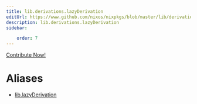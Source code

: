 ```yaml
---
title: lib.derivations.lazyDerivation
editUrl: https://www.github.com/nixos/nixpkgs/blob/master/lib/derivations.nix#L53C5
description: lib.derivations.lazyDerivation
sidebar:

    order: 7
---
```


<a href="https://www.github.com/nixos/nixpkgs/blob/master/lib/derivations.nix#L53C5">Contribute Now!</a>


# Aliases

- [lib.lazyDerivation](/nix-doc-comments/reference/lib/lib-lazyDerivation)


